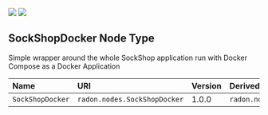 ![](https://img.shields.io/badge/Status:-RELEASED-green)
![](https://img.shields.io/badge/%20-DEPLOYABLE-blueviolet)

## SockShopDocker Node Type
  
Simple wrapper around the whole SockShop application run with Docker Compose as a Docker Application

| Name | URI | Version | Derived From |
|:---- |:--- |:------- |:------------ |
| `SockShopDocker` | `radon.nodes.SockShopDocker` | 1.0.0 | `radon.nodes.docker.DockerApplication` |
